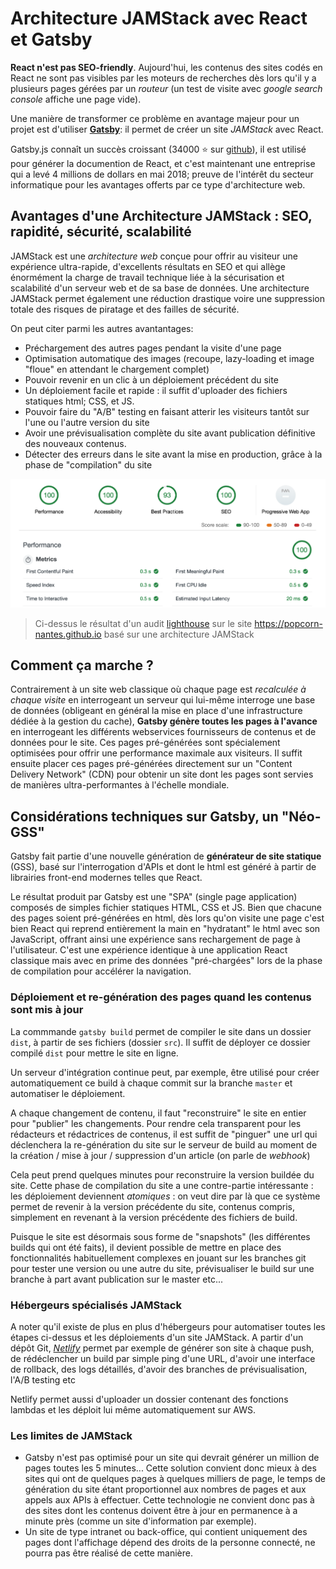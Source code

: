 # Architecture JAMStack avec React et Gatsby

**React n'est pas SEO-friendly**. Aujourd'hui, les contenus des sites codés en React ne sont pas visibles par les moteurs de recherches dès lors qu'il y a plusieurs pages gérées par un *routeur* (un test de visite avec *google search console* affiche une page vide). 

Une manière de transformer ce problème en avantage majeur pour un projet est d'utiliser [**Gatsby**](https://www.gatsbyjs.org/): il permet de créer un site *JAMStack* avec React. 

Gatsby.js connaît un succès croissant (34000 ⭐ sur [github](https://github.com/gatsbyjs/gatsby)), il est utilisé pour générer la documention de React, et c'est maintenant une entreprise qui a levé 4 millions de dollars en mai 2018; preuve de l'intérêt du secteur informatique pour les avantages offerts par ce type d'architecture web.

## Avantages d'une Architecture JAMStack : SEO, rapidité, sécurité, scalabilité

JAMStack est une *architecture web* conçue pour offrir au visiteur une expérience ultra-rapide, d'excellents résultats en SEO et qui allège énormément la charge de travail technique liée à la sécurisation et scalabilité d'un serveur web et de sa base de données. Une architecture JAMStack permet également une réduction drastique voire une suppression totale des risques de piratage et des failles de sécurité.

On peut citer parmi les autres avantantages: 

- Préchargement des autres pages pendant la visite d'une page
- Optimisation automatique des images (recoupe, lazy-loading et image "floue" en attendant le chargement complet)
- Pouvoir revenir en un clic à un déploiement précédent du site
- Un déploiement facile et rapide : il suffit d'uploader des fichiers statiques html; CSS, et JS.
- Pouvoir faire du "A/B" testing en faisant atterir les visiteurs tantôt sur l'une ou l'autre version du site
- Avoir une prévisualisation complète du site avant publication définitive des nouveaux contenus.
- Détecter des erreurs dans le site avant la mise en production, grâce à la phase de "compilation" du site

![](https://raw.githubusercontent.com/yann-yinn/why-jamstack/master/images/ligthouse.png?token=AAUeh8-GslHUXclNnzgWHf32Z1d15ELqks5cvZ2lwA%3D%3D)
> Ci-dessus le résultat d'un audit [lighthouse](https://developers.google.com/web/tools/lighthouse) sur le site https://popcorn-nantes.github.io basé sur une architecture JAMStack

## Comment ça marche ?

Contrairement à un site web classique où chaque page est *recalculée à chaque visite* en interrogeant un serveur qui lui-même interroge une base de données (obligeant en général la mise en place d'une infrastructure dédiée à la gestion du cache), **Gatsby génère toutes les pages à l'avance** en interrogeant les différents webservices fournisseurs de contenus et de données pour le site. Ces pages pré-générées sont spécialement optimisées pour offrir une performance maximale aux visiteurs. Il suffit ensuite placer ces pages pré-générées directement sur un "Content Delivery Network" (CDN) pour obtenir un site dont les pages sont servies de manières ultra-performantes à l'échelle mondiale.

## Considérations techniques sur Gatsby, un "Néo-GSS" 

Gatsby fait partie d'une nouvelle génération de **générateur de site statique** (GSS), basé sur l'interrogation d'APIs et dont le html est généré à partir de librairies front-end modernes telles que React.

Le résultat produit par Gatsby est une "SPA" (single page application) composés de simples fichier statiques HTML, CSS et JS. Bien que chacune des pages soient pré-générées en html, dès lors qu'on visite une page c'est bien React qui reprend entièrement la main en "hydratant" le html avec son JavaScript, offrant ainsi une expérience sans rechargement de page à l'utilisateur. C'est une expérience identique à une application React classique mais avec en prime des données "pré-chargées" lors de la phase de compilation pour accélérer la navigation.

### Déploiement et re-génération des pages quand les contenus sont mis à jour

La commmande `gatsby build` permet de compiler le site dans un dossier `dist`, à partir de ses fichiers (dossier `src`). Il suffit de déployer ce dossier compilé `dist` pour mettre le site en ligne. 

Un serveur d'intégration continue peut, par exemple, être utilisé pour créer automatiquement ce build à chaque commit sur la branche `master` et automatiser le déploiement.

A chaque changement de contenu, il faut "reconstruire" le site en entier pour "publier" les changements. Pour rendre cela transparent pour les rédacteurs et rédactrices de contenus, il est suffit de "pinguer" une url qui déclenchera la re-génération du site sur le serveur de build au moment de la création / mise à jour / suppression d'un article  (on parle de  *webhook*)

Cela peut prend quelques minutes pour reconstruire la version buildée du site. Cette phase de compilation du site a une contre-partie intéressante : les déploiement deviennent *atomiques* : on veut dire par là que ce système permet de revenir à la version précédente du site, contenus compris, simplement en revenant à la version précédente des fichiers de build. 

Puisque le site est désormais sous forme de "snapshots" (les différentes builds qui ont été faits), il devient possible de mettre en place des fonctionnalités habituellement complexes en jouant sur les branches git pour tester une version ou une autre du site, prévisualiser le build sur une branche à part avant publication sur le master etc... 

### Hébergeurs spécialisés JAMStack

A noter qu'il existe de plus en plus d'hébergeurs pour automatiser toutes les étapes ci-dessus et les déploiements d'un site JAMStack. A partir d'un dépôt Git, [*Netlify*](https://www.netlify.com/) permet par exemple de générer son site à chaque push, de rédéclencher un build par simple ping d'une URL, d'avoir une interface de rollback, des logs détaillés, d'avoir des branches de prévisualisation, l'A/B testing etc

Netlify permet aussi  d'uploader un dossier contenant des fonctions lambdas et les déploit lui même automatiquement sur AWS. 

### Les limites de JAMStack

- Gatsby n'est pas optimisé pour un site qui devrait générer un million de pages toutes les 5 minutes... Cette solution convient donc mieux à des sites qui ont de quelques pages à quelques milliers de page, le temps de génération du site étant proportionnel aux nombres de pages et aux appels aux APIs à effectuer. Cette technologie ne convient donc pas à des sites dont les contenus doivent être à jour en permanence à a minute près (comme un site d'information par exemple).
- Un site de type intranet ou back-office, qui contient uniquement des pages dont l'affichage dépend des droits de la personne connecté, ne pourra pas être réalisé de cette manière.


